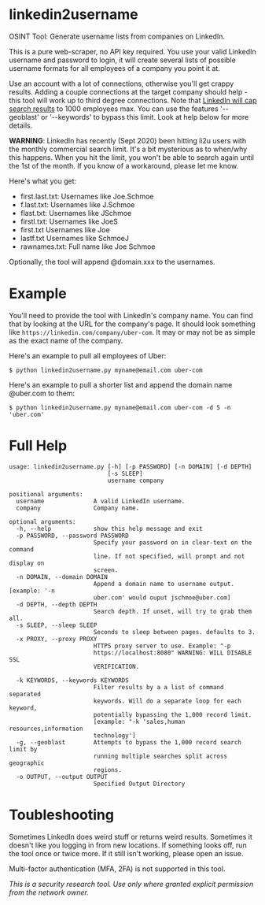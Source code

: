 # linkedin2username
OSINT Tool: Generate username lists from companies on LinkedIn.

This is a pure web-scraper, no API key required. You use your valid LinkedIn username and password to login, it will create several lists of possible username formats for all employees of a company you point it at.

Use an account with a lot of connections, otherwise you'll get crappy results. Adding a couple connections at the target company should help - this tool will work up to third degree connections. Note that [LinkedIn will cap search results](https://www.linkedin.com/help/linkedin/answer/129/what-you-get-when-you-search-on-linkedin?lang=en) to 1000 employees max. You can use the features '--geoblast' or '--keywords' to bypass this limit. Look at help below for more details.

**WARNING**: LinkedIn has recently (Sept 2020) been hitting li2u users with the monthly commercial search limit. It's a bit mysterious as to when/why this happens. When you hit the limit, you won't be able to search again until the 1st of the month. If you know of a workaround, please let me know.

Here's what you get:
- first.last.txt: Usernames like Joe.Schmoe
- f.last.txt:     Usernames like J.Schmoe
- flast.txt:      Usernames like JSchmoe
- firstl.txt:     Usernames like JoeS
- first.txt       Usernames like Joe
- lastf.txt       Usernames like SchmoeJ
- rawnames.txt:   Full name like Joe Schmoe

Optionally, the tool will append @domain.xxx to the usernames.

# Example
You'll need to provide the tool with LinkedIn's company name. You can find that by looking at the URL for the company's page. It should look something like `https://linkedin.com/company/uber-com`. It may or may not be as simple as the exact name of the company.

Here's an example to pull all employees of Uber:
```
$ python linkedin2username.py myname@email.com uber-com
```

Here's an example to pull a shorter list and append the domain name @uber.com to them:
```
$ python linkedin2username.py myname@email.com uber-com -d 5 -n 'uber.com'
```

# Full Help
```
usage: linkedin2username.py [-h] [-p PASSWORD] [-n DOMAIN] [-d DEPTH]
                            [-s SLEEP]
                            username company

positional arguments:
  username              A valid LinkedIn username.
  company               Company name.

optional arguments:
  -h, --help            show this help message and exit
  -p PASSWORD, --password PASSWORD
                        Specify your password on in clear-text on the command
                        line. If not specified, will prompt and not display on
                        screen.
  -n DOMAIN, --domain DOMAIN
                        Append a domain name to username output. [example: '-n
                        uber.com' would ouput jschmoe@uber.com]
  -d DEPTH, --depth DEPTH
                        Search depth. If unset, will try to grab them all.
  -s SLEEP, --sleep SLEEP
                        Seconds to sleep between pages. defaults to 3.
  -x PROXY, --proxy PROXY
                        HTTPS proxy server to use. Example: "-p
                        https://localhost:8080" WARNING: WILL DISABLE SSL
                        VERIFICATION.

  -k KEYWORDS, --keywords KEYWORDS
                        Filter results by a a list of command separated
                        keywords. Will do a separate loop for each keyword,
                        potentially bypassing the 1,000 record limit.
                        [example: "-k 'sales,human resources,information
                        technology']
  -g, --geoblast        Attempts to bypass the 1,000 record search limit by
                        running multiple searches split across geographic
                        regions.
  -o OUTPUT, --output OUTPUT
                        Specified Output Directory
```

# Toubleshooting
Sometimes LinkedIn does weird stuff or returns weird results. Sometimes it doesn't like you logging in from new locations. If something looks off, run the tool once or twice more. If it still isn't working, please open an issue.

Multi-factor authentication (MFA, 2FA) is not supported in this tool.

*This is a security research tool. Use only where granted explicit permission from the network owner.*
